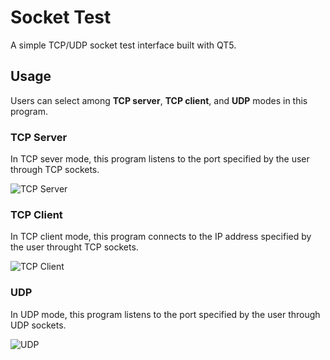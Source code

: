# Socket Test

A simple TCP/UDP socket test interface built with QT5.

## Usage

Users can select among **TCP server**, **TCP client**, and **UDP** modes in this program.

### TCP Server

In TCP sever mode, this program listens to the port specified by the user through TCP sockets.

![TCP Server](https://raw.githubusercontent.com/rookiepeng/Socket-Test-QT/master/docs/TCP%20server.jpg)

### TCP Client

In TCP client mode, this program connects to the IP address specified by the user throught TCP sockets.

![TCP Client](https://raw.githubusercontent.com/rookiepeng/Socket-Test-QT/master/docs/TCP%20client.jpg)

### UDP

In UDP mode, this program listens to the port specified by the user through UDP sockets.

![UDP](https://raw.githubusercontent.com/rookiepeng/Socket-Test-QT/master/docs/UDP.jpg)
